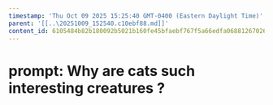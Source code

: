 ```yaml
---
timestamp: 'Thu Oct 09 2025 15:25:40 GMT-0400 (Eastern Daylight Time)'
parent: '[[..\20251009_152540.c10ebf88.md]]'
content_id: 6105484b82b180092b5021b160fe45bfaebf767f5a66edfa0688126702636a4a
---
```


# prompt: Why are cats such interesting creatures ?
